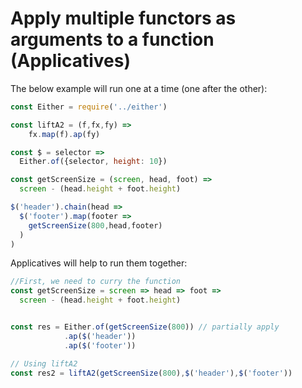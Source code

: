 # Apply multiple functors as arguments to a function (Applicatives)

The below example will run one at a time (one after the other): 

```javascript
const Either = require('../either')

const liftA2 = (f,fx,fy) => 
    fx.map(f).ap(fy)

const $ = selector => 
  Either.of({selector, height: 10})

const getScreenSize = (screen, head, foot) => 
  screen - (head.height + foot.height)

$('header').chain(head => 
  $('footer').map(footer => 
    getScreenSize(800,head,footer)
  )
)
```

Applicatives will help to run them together:

```javascript
//First, we need to curry the function
const getScreenSize = screen => head => foot => 
  screen - (head.height + foot.height)


const res = Either.of(getScreenSize(800)) // partially apply 
            .ap($('header'))
            .ap($('footer'))

// Using liftA2
const res2 = liftA2(getScreenSize(800),$('header'),$('footer'))        
```